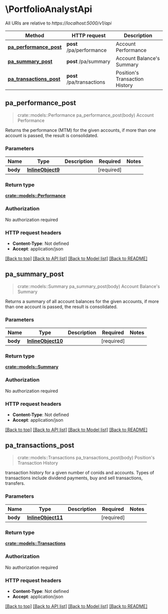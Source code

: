 # \PortfolioAnalystApi

All URIs are relative to *https://localhost:5000/v1/api*

Method | HTTP request | Description
------------- | ------------- | -------------
[**pa_performance_post**](PortfolioAnalystApi.md#pa_performance_post) | **post** /pa/performance | Account Performance
[**pa_summary_post**](PortfolioAnalystApi.md#pa_summary_post) | **post** /pa/summary | Account Balance's Summary
[**pa_transactions_post**](PortfolioAnalystApi.md#pa_transactions_post) | **post** /pa/transactions | Position's Transaction History



## pa_performance_post

> crate::models::Performance pa_performance_post(body)
Account Performance

Returns the performance (MTM) for the given accounts, if more than one account is passed, the result is consolidated.

### Parameters


Name | Type | Description  | Required | Notes
------------- | ------------- | ------------- | ------------- | -------------
**body** | [**InlineObject9**](InlineObject9.md) |  | [required] |

### Return type

[**crate::models::Performance**](performance.md)

### Authorization

No authorization required

### HTTP request headers

- **Content-Type**: Not defined
- **Accept**: application/json

[[Back to top]](#) [[Back to API list]](../README.md#documentation-for-api-endpoints) [[Back to Model list]](../README.md#documentation-for-models) [[Back to README]](../README.md)


## pa_summary_post

> crate::models::Summary pa_summary_post(body)
Account Balance's Summary

Returns a summary of all account balances for the given accounts, if more than one account is passed, the result is consolidated.

### Parameters


Name | Type | Description  | Required | Notes
------------- | ------------- | ------------- | ------------- | -------------
**body** | [**InlineObject10**](InlineObject10.md) |  | [required] |

### Return type

[**crate::models::Summary**](summary.md)

### Authorization

No authorization required

### HTTP request headers

- **Content-Type**: Not defined
- **Accept**: application/json

[[Back to top]](#) [[Back to API list]](../README.md#documentation-for-api-endpoints) [[Back to Model list]](../README.md#documentation-for-models) [[Back to README]](../README.md)


## pa_transactions_post

> crate::models::Transactions pa_transactions_post(body)
Position's Transaction History

transaction history for a given number of conids and accounts. Types of transactions include dividend payments, buy and sell transactions, transfers. 

### Parameters


Name | Type | Description  | Required | Notes
------------- | ------------- | ------------- | ------------- | -------------
**body** | [**InlineObject11**](InlineObject11.md) |  | [required] |

### Return type

[**crate::models::Transactions**](transactions.md)

### Authorization

No authorization required

### HTTP request headers

- **Content-Type**: Not defined
- **Accept**: application/json

[[Back to top]](#) [[Back to API list]](../README.md#documentation-for-api-endpoints) [[Back to Model list]](../README.md#documentation-for-models) [[Back to README]](../README.md)

